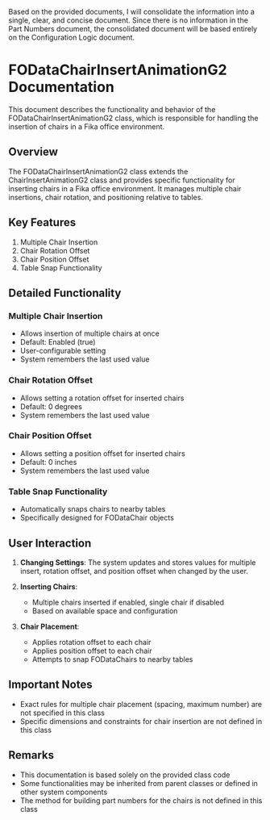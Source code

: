 Based on the provided documents, I will consolidate the information into a single, clear, and concise document. Since there is no information in the Part Numbers document, the consolidated document will be based entirely on the Configuration Logic document.

# FODataChairInsertAnimationG2 Documentation

This document describes the functionality and behavior of the FODataChairInsertAnimationG2 class, which is responsible for handling the insertion of chairs in a Fika office environment.

## Overview

The FODataChairInsertAnimationG2 class extends the ChairInsertAnimationG2 class and provides specific functionality for inserting chairs in a Fika office environment. It manages multiple chair insertions, chair rotation, and positioning relative to tables.

## Key Features

1. Multiple Chair Insertion
2. Chair Rotation Offset
3. Chair Position Offset
4. Table Snap Functionality

## Detailed Functionality

### Multiple Chair Insertion

- Allows insertion of multiple chairs at once
- Default: Enabled (true)
- User-configurable setting
- System remembers the last used value

### Chair Rotation Offset

- Allows setting a rotation offset for inserted chairs
- Default: 0 degrees
- System remembers the last used value

### Chair Position Offset

- Allows setting a position offset for inserted chairs
- Default: 0 inches
- System remembers the last used value

### Table Snap Functionality

- Automatically snaps chairs to nearby tables
- Specifically designed for FODataChair objects

## User Interaction

1. **Changing Settings**: The system updates and stores values for multiple insert, rotation offset, and position offset when changed by the user.

2. **Inserting Chairs**: 
   - Multiple chairs inserted if enabled, single chair if disabled
   - Based on available space and configuration

3. **Chair Placement**: 
   - Applies rotation offset to each chair
   - Applies position offset to each chair
   - Attempts to snap FODataChairs to nearby tables

## Important Notes

- Exact rules for multiple chair placement (spacing, maximum number) are not specified in this class
- Specific dimensions and constraints for chair insertion are not defined in this class

## Remarks

- This documentation is based solely on the provided class code
- Some functionalities may be inherited from parent classes or defined in other system components
- The method for building part numbers for the chairs is not defined in this class